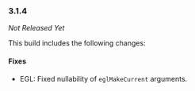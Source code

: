 ### 3.1.4

_Not Released Yet_

This build includes the following changes:

#### Fixes

- EGL: Fixed nullability of `eglMakeCurrent` arguments.